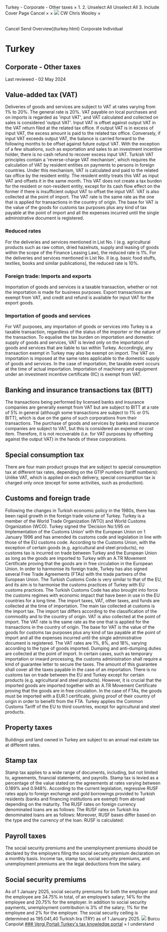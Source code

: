 Turkey - Corporate - Other taxes
×
1.
2.
Unselect All
Unselect All
3.
Include Cover Page
Cancel
×
×
![](-/media/world-wide-tax-summaries/attachments/global---chris-wooley.ashx%3Frev=ac5e5f3223b34096b1afc2a6009c7320&revision=ac5e5f32-23b3-4096-b1af-c2a6009c7320&hash=859B7ADC84DC2CBEC9760E9E6EE7DE6D0A8BFCDF)
CW
Chris Wooley
×
######
Cancel
Send
Overview](turkey.html)
Corporate
Individual
# Turkey
## Corporate - Other taxes
Last reviewed - 02 May 2024
## Value-added tax (VAT)
Deliveries of goods and services are subject to VAT at rates varying from 1% to 20%. The general rate is 20%.
VAT payable on local purchases and on imports is regarded as 'input VAT', and VAT calculated and collected on sales is considered 'output VAT'. Input VAT is offset against output VAT in the VAT return filed at the related tax office. If output VAT is in excess of input VAT, the excess amount is paid to the related tax office. Conversely, if input VAT exceeds output VAT, the balance is carried forward to the following months to be offset against future output VAT. With the exception of a few situations, such as exportation and sales to an investment incentive holder, there is no cash refund to recover excess input VAT.
Turkish VAT principles contain a 'reverse-charge VAT mechanism', which requires the calculation of VAT by resident entities on payments to persons in foreign countries. Under this mechanism, VAT is calculated and paid to the related tax office by the resident entity. The resident entity treats this VAT as input VAT and offsets it in the same month. This VAT does not create a tax burden for the resident or non-resident entity, except for its cash flow effect on the former if there is insufficient output VAT to offset the input VAT.
VAT is also collected at the point of import. The VAT rate is the same rate as the one that is applied for transactions in the country of origin. The base for VAT is the value of the goods for customs tax purposes plus any kind of tax payable at the point of import and all the expenses incurred until the single administrative document is registered.
### Reduced rates
For the deliveries and services mentioned in List No. I (e.g. agricultural products such as raw cotton, dried hazelnuts, supply and leasing of goods within the scope of the Finance Leasing Law), the reduced rate is 1%.
For the deliveries and services mentioned in List No. II (e.g. basic food stuffs, textiles, books and similar publications), the reduced rate is 10%.
### Foreign trade: Imports and exports
Importation of goods and services is a taxable transaction, whether or not the importation is made for business purposes. Export transactions are exempt from VAT, and credit and refund is available for input VAT for the export goods.
### Importation of goods and services
For VAT purposes, any importation of goods or services into Turkey is a taxable transaction, regardless of the status of the importer or the nature of the transaction. To equalise the tax burden on importation and domestic supply of goods and services, VAT is levied only on the importation of goods and services that are liable to tax within Turkey. Accordingly, any transaction exempt in Turkey may also be exempt on import. The VAT on importation is imposed at the same rates applicable to the domestic supply of goods and services. In the case of importation, the taxable event occurs at the time of actual importation. Importation of machinery and equipment under an investment incentive certificate (IIC) is exempt from VAT.
## Banking and insurance transactions tax (BITT)
The transactions being performed by licensed banks and insurance companies are generally exempt from VAT but are subject to BITT at a rate of 5% in general (although some transactions are subject to 1% or 0% BITT), which is due on the gains of such corporations from their transactions.
The purchase of goods and services by banks and insurance companies are subject to VAT, but this is considered an expense or cost item. Therefore, it is not recoverable (i.e. for VAT purposes by offsetting against the output VAT) in the hands of these corporations.
## Special consumption tax
There are four main product groups that are subject to special consumption tax at different tax rates, depending on the GTIP numbers (tariff numbers):
Unlike VAT, which is applied on each delivery, special consumption tax is charged only once (except for some activities, such as production).
## Customs and foreign trade
Following the changes in Turkish economic policy in the 1980s, there has been rapid growth in the foreign trade volume of Turkey.
Turkey is a member of the World Trade Organization (WTO) and World Customs Organization (WCO). Turkey signed the ‘Decision No:1/95 on Implementation of the Customs Union’ with the European Union on 1 January 1996 and has amended its customs code and legislation in line with those of the EU customs code.
According to the Customs Union, with the exception of certain goods (e.g. agricultural and steel products), no customs tax is incurred on trade between Turkey and the European Union as long as the goods are imported to Turkey with an A.TR Movement Certificate proving that the goods are in free circulation in the European Union.
In order to harmonise its foreign trade, Turkey has also signed several Free Trade Agreements (FTAs) with the trade partners of the European Union.
The Turkish Customs Code is very similar to that of the EU, and its aim is to harmonise the customs practices of Turkey with EU customs practices.
The Turkish Customs Code has also brought into force the customs regimes with economic impact that have been in use in the EU countries for a long time. The import taxes, VAT, other taxes, and funds are collected at the time of importation. The main tax collected at customs is the import tax. The import tax differs according to the classification of the commodity and to the country of origin.
VAT is also collected at the point of import. The VAT rate is the same rate as the one that is applied for the transactions in the country of origin. The base for VAT is the value of the goods for customs tax purposes plus any kind of tax payable at the point of import and all the expenses incurred until the single administrative document is registered.
The VAT rates are 1%, 8%, and 18%, varying according to the type of goods imported.
Dumping and anti-dumping duties are collected at the point of import.
In certain cases, such as temporary importation or inward processing, the customs administration shall require a kind of guarantee letter to secure the taxes. The amount of this guarantee shall cover all the taxes payable in the case of an importation.
There is no customs tax on trade between the EU and Turkey except for certain products (e.g. agricultural and steel products). However, it is crucial that the imported goods are imported together with an A.TR Movement Certificate proving that the goods are in free circulation.
In the case of FTAs, the goods must be imported with a EUR.1 certificate, giving proof of their country of origin in order to benefit from the FTA.
Turkey applies the Common Customs Tariff of the EU to third countries, except for agricultural and steel products.
## Property taxes
Buildings and land owned in Turkey are subject to an annual real estate tax at different rates.
## Stamp tax
Stamp tax applies to a wide range of documents, including, but not limited to, agreements, financial statements, and payrolls. Stamp tax is levied as a percentage of the value stated on the agreements at rates varying between 0.189% and 0.948%.
According to the current legislation, regressive RUSF rates apply to foreign exchange and gold borrowings provided to Turkish residents (banks and financing institutions are exempt) from abroad depending on the maturity.
The RUSF rates on foreign currency denominated loans are as follows:
The RUSF rates on Turkish lira denominated loans are as follows:
Moreover, RUSF bases differ based on the type and the currency of the loan. RUSF is calculated:
## Payroll taxes
The social security premiums and the unemployment premiums should be declared by the employers filing the social security premium declaration on a monthly basis.
Income tax, stamp tax, social security premiums, and unemployment premiums are the legal deductions from the salary.
## Social security premiums
As of 1 January 2025, social security premiums for both the employer and the employee are 34.75% in total, of an employee’s salary; 14% for the employee and 20.75% for the employer. In addition to social security payments, unemployment contribution is 3% of the salary; 1% for the employee and 2% for the employer.
The social security ceiling is determined as 195.041,40 Turkish lira (TRY) as of 1 January 2025.
![](-/media/world-wide-tax-summaries/attachments/turkey---burcu_canpolat.ashx%3Frev=53e7265900154db280a8bf46247d2fa2&revision=53e72659-0015-4db2-80a8-bf46247d2fa2&hash=5827322307037DE55D675E6FA434C185346ED170)
Burcu Canpolat
[### Vergi Portali
Turkey's tax knowledge portal](http://www.vergiportali.com/)
×
I understand